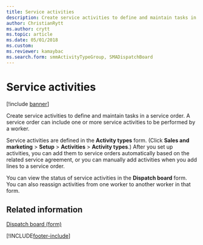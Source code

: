 ```yaml
---
title: Service activities 
description: Create service activities to define and maintain tasks in a service order. Learn about how service activities are defined in the Activity types form.
author: ChristianRytt
ms.author: crytt
ms.topic: article
ms.date: 05/01/2018
ms.custom:
ms.reviewer: kamaybac
ms.search.form: smmActivityTypeGroup, SMADispatchBoard
---
```


# Service activities        

[!include [banner](../includes/banner.md)]


Create service activities to define and maintain tasks in a service order. A service order can include one or more service activities to be performed by a worker.

Service activities are defined in the **Activity types** form. (Click **Sales and marketing** \> **Setup** \> **Activities** \> **Activity types**.) After you set up activities, you can add them to service orders automatically based on the related service agreement, or you can manually add activities when you add lines to a service order.

You can view the status of service activities in the **Dispatch board** form. You can also reassign activities from one worker to another worker in that form.

## Related information

[Dispatch board (form)](https://technet.microsoft.com/library/hh242789\(v=ax.60\))



[!INCLUDE[footer-include](../../includes/footer-banner.md)]